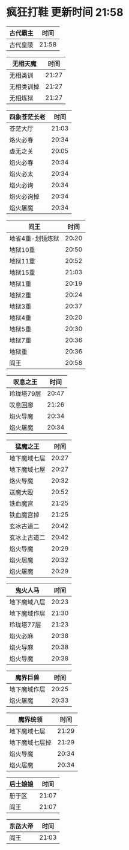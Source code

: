 # 疯狂打鞋 更新时间 21:58

| 古代霸主   | 时间    |
|--------|-------|
| 古代皇陵 | 21:58 |

| 无相天魔   | 时间    |
|--------|-------|
| 无相类训 | 21:27 |
| 无相类训掉 | 21:27 |
| 无相炼狱 | 21:27 |

| 四象苍茫长老   | 时间    |
|--------|-------|
| 苍茫大厅 | 21:03 |
| 烙火必春 | 20:34 |
| 虚无之关 | 20:05 |
| 焰火必春 | 20:34 |
| 焰火必太 | 20:34 |
| 焰火必询 | 20:34 |
| 焰火必询掉 | 20:34 |
| 焰火屠魔 | 20:34 |

| 间王   | 时间    |
|--------|-------|
| 地省4重-划镜炼狱 | 20:20 |
| 地狱10重 | 20:50 |
| 地狱11重 | 20:52 |
| 地狱15重 | 21:03 |
| 地狱1重 | 20:19 |
| 地狱2重 | 20:24 |
| 地狱3重 | 20:37 |
| 地狱4重 | 20:20 |
| 地狱5重 | 20:30 |
| 地狱7重 | 20:36 |
| 地狱重 | 20:36 |
| 阎王 | 20:58 |

| 叹息之王   | 时间    |
|--------|-------|
| 玲珑塔79层 | 20:47 |
| 叹息回廊 | 21:26 |
| 焰火导魔 | 20:34 |
| 焰火屠魔 | 20:34 |

| 猛魔之王   | 时间    |
|--------|-------|
| 地下魔域七层 | 20:27 |
| 地下魔域七屋 | 20:27 |
| 烙火导魔 | 20:32 |
| 送魔大殴 | 20:52 |
| 铁血魔宫 | 21:25 |
| 铁血魔宫掉 | 21:25 |
| 玄冰古道二 | 20:42 |
| 玄冰上古道二 | 20:42 |
| 焰火导魔 | 20:29 |
| 焰火居魔 | 20:32 |
| 焰火屠魔 | 20:29 |

| 鬼火人马   | 时间    |
|--------|-------|
| 地下魔域八层 | 20:23 |
| 地下魔域作层 | 21:30 |
| 玲珑塔77层 | 21:23 |
| 焰火必麻 | 20:38 |
| 焰火导麻 | 20:38 |
| 焰火导魔 | 20:38 |

| 魔界巨兽   | 时间    |
|--------|-------|
| 地下魔域作层 | 20:25 |
| 焰火屠魔 | 20:33 |

| 魔界统领   | 时间    |
|--------|-------|
| 地下魔域七层 | 21:29 |
| 地下魔域七层掉 | 21:29 |
| 焰火导魔 | 20:34 |
| 焰火居魔 | 20:34 |

| 后土娘娘   | 时间    |
|--------|-------|
| 册于区 | 21:07 |
| 阎王 | 21:07 |

| 东岳大帝   | 时间    |
|--------|-------|
| 阎王 | 21:03 |